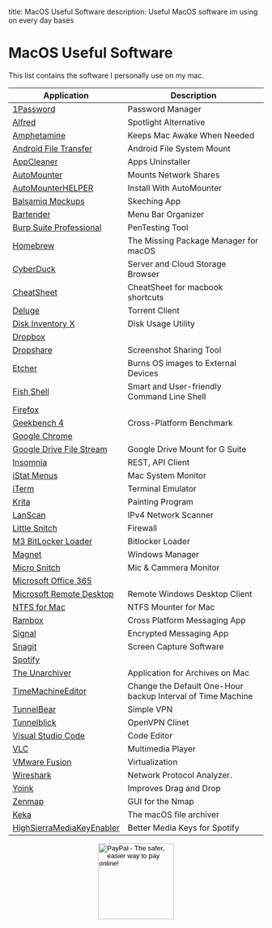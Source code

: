 title: MacOS Useful Software
description: Useful MacOS software im using on every day bases

# MacOS Useful Software

This list contains the software I personally use on my mac.

| Application                                                                                                | Description                                                 |
| ---------------------------------------------------------------------------------------------------------- | ----------------------------------------------------------- |
| [1Password](https://1password.com)                                                                         | Password Manager                                            |
| [Alfred](https://www.alfredapp.com/)                                                                       | Spotlight Alternative                                       |
| [Amphetamine](https://itunes.apple.com/il/app/amphetamine/id937984704?mt=12)                               | Keeps Mac Awake When Needed                                 |
| [Android File Transfer](https://www.android.com/filetransfer/)                                             | Android File System Mount                                   |
| [AppCleaner](https://freemacsoft.net/appcleaner/)                                                          | Apps Uninstaller                                            |
| [AutoMounter](https://www.pixeleyes.co.nz/automounter/)                                                    | Mounts Network Shares                                       |
| [AutoMounterHELPER](https://www.pixeleyes.co.nz/automounter/helper/)                                       | Install With AutoMounter                                    |
| [Balsamiq Mockups](https://balsamiq.com/products/)                                                         | Skeching App                                                |
| [Bartender](https://www.macbartender.com/)                                                                 | Menu Bar Organizer                                          |
| [Burp Suite Professional](https://portswigger.net/burp)                                                    | PenTesting Tool                                             |
| [Homebrew](https://brew.sh/)                                                                               | The Missing Package Manager for macOS                       |
| [CyberDuck](https://cyberduck.io/)                                                                         | Server and Cloud Storage Browser                            |
| [CheatSheet](hhttps://www.mediaatelier.com/CheatSheet/)                                                    | CheatSheet for macbook shortcuts                            |
| [Deluge](https://deluge-torrent.org/)                                                                      | Torrent Client                                              |
| [Disk Inventory X](http://www.derlien.com/)                                                                | Disk Usage Utility                                          |
| [Dropbox](https://www.dropbox.com/)                                                                        |                                                             |
| [Dropshare](https://getdropsha.re/)                                                                        | Screenshot Sharing Tool                                     |
| [Etcher](https://etcher.io/)                                                                               | Burns OS images to External Devices                         |
| [Fish Shell](https://fishshell.com/)                                                                       | Smart and User-friendly Command Line Shell                  |
| [Firefox](https://www.mozilla.org/en-US/firefox/new/)                                                      |                                                             |
| [Geekbench 4](https://www.geekbench.com/)                                                                  | Cross-Platform Benchmark                                    |
| [Google Chrome](https://www.google.com/chrome/)                                                            |                                                             |
| [Google Drive File Stream](https://support.google.com/a/answer/7491144?hl=en)                              | Google Drive Mount for G Suite                              |
| [Insomnia](https://insomnia.rest/)                                                                         | REST, API Client                                            |
| [iStat Menus](https://bjango.com/mac/istatmenus/)                                                          | Mac System Monitor                                          |
| [iTerm](https://www.iterm2.com/)                                                                           | Terminal Emulator                                           |
| [Krita](https://krita.org/en/)                                                                             | Painting Program                                            |
| [LanScan](https://itunes.apple.com/il/app/lanscan/id472226235?mt=12)                                       | IPv4 Network Scanner                                        |
| [Little Snitch](https://www.obdev.at/products/littlesnitch/index.html)                                     | Firewall                                                    |
| [M3 BitLocker Loader](https://www.m3datarecovery.com/mac-bitlocker/)                                       | Bitlocker Loader                                            |
| [Magnet](http://magnet.crowdcafe.com/)                                                                     | Windows Manager                                             |
| [Micro Snitch](https://www.obdev.at/products/microsnitch/index.html)                                       | Mic & Cammera Monitor                                       |
| [Microsoft Office 365](https://www.office.com/)                                                            |                                                             |
| [Microsoft Remote Desktop](https://itunes.apple.com/us/app/microsoft-remote-desktop-10/id1295203466?mt=12) | Remote Windows Desktop Client                               |
| [NTFS for Mac](https://www.paragon-software.com/home/ntfs-mac/)                                            | NTFS Mounter for Mac                                        |
| [Rambox](https://rambox.pro)                                                                               | Cross Platform Messaging App                                |
| [Signal](https://signal.org/)                                                                              | Encrypted Messaging App                                     |
| [Snagit](https://www.techsmith.com/screen-capture.html)                                                    | Screen Capture Software                                     |
| [Spotify](https://www.spotify.com/)                                                                        |                                                             |
| [The Unarchiver](https://theunarchiver.com/)                                                               | Application for Archives on Mac                             |
| [TimeMachineEditor](https://tclementdev.com/timemachineeditor/)                                            | Change the Default One-Hour backup Interval of Time Machine |
| [TunnelBear](https://www.tunnelbear.com/)                                                                  | Simple VPN                                                  |
| [Tunnelblick](https://tunnelblick.net/)                                                                    | OpenVPN Clinet                                              |
| [Visual Studio Code](https://code.visualstudio.com/)                                                       | Code Editor                                                 |
| [VLC](https://www.videolan.org/vlc/index.html)                                                             | Multimedia Player                                           |
| [VMware Fusion](https://www.vmware.com/il/products/fusion.html)                                            | Virtualization                                              |
| [Wireshark](https://www.wireshark.org/)                                                                    | Network Protocol Analyzer.                                  |
| [Yoink](https://eternalstorms.at/yoink/mac/)                                                               | Improves Drag and Drop                                      |
| [Zenmap](https://nmap.org/zenmap/)                                                                         | GUI for the Nmap                                            |
| [Keka](https://www.keka.io/en/)                                                                            | The macOS file archiver                                     |
| [HighSierraMediaKeyEnabler](https://github.com/milgra/highsierramediakeyenabler)                           | Better Media Keys for Spotify                               |

<!-- Donation Button -->
<form action="https://www.paypal.com/cgi-bin/webscr" method="post" target="_top" align="center"><input type="hidden" name="cmd" value="_s-xclick"><input type="hidden" name="hosted_button_id" value="Q94AU5RUD4X6A"><input type="image" src="https://raw.githubusercontent.com/fire1ce/3os.org/gh-pages/assets/images/beerDonation.png" width="150px" border="0" name="submit" alt="PayPal - The safer, easier way to pay online!"></form>
<!-- Donation Button -->